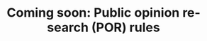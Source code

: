 ---
layout: page
title:  "Coming soon: Public opinion research (POR) rules"
lang: en
permalink: "/por/"
category: "Best practices"
trans_url: "/fr-needed/"
---